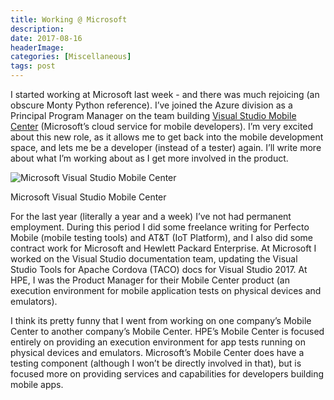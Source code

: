 ```yaml
---
title: Working @ Microsoft
description: 
date: 2017-08-16
headerImage: 
categories: [Miscellaneous]
tags: post
---
```


I started working at Microsoft last week - and there was much rejoicing (an obscure Monty Python reference). I’ve joined the Azure division as a Principal Program Manager on the team building [Visual Studio Mobile Center](https://www.visualstudio.com/vs/mobile-center/) (Microsoft’s cloud service for mobile developers). I’m very excited about this new role, as it allows me to get back into the mobile development space, and lets me be a developer (instead of a tester) again. I’ll write more about what I’m working about as I get more involved in the product.

![Microsoft Visual Studio Mobile Center](/images/2017/microsoft-mobile-center.png "Microsoft Visual Studio Mobile Center")

Microsoft Visual Studio Mobile Center

For the last year (literally a year and a week) I’ve not had permanent employment. During this period I did some freelance writing for Perfecto Mobile (mobile testing tools) and AT&T (IoT Platform), and I also did some contract work for Microsoft and Hewlett Packard Enterprise. At Microsoft I worked on the Visual Studio documentation team, updating the Visual Studio Tools for Apache Cordova (TACO) docs for Visual Studio 2017. At HPE, I was the Product Manager for their Mobile Center product (an execution environment for mobile application tests on physical devices and emulators).

I think its pretty funny that I went from working on one company’s Mobile Center to another company’s Mobile Center. HPE’s Mobile Center is focused entirely on providing an execution environment for app tests running on physical devices and emulators. Microsoft’s Mobile Center does have a testing component (although I won’t be directly involved in that), but is focused more on providing services and capabilities for developers building mobile apps.
